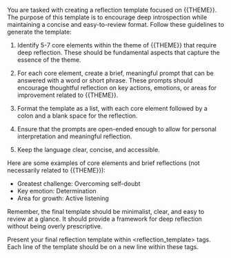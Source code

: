 You are tasked with creating a reflection template focused on {{THEME}}. The purpose of this template is to encourage deep introspection while maintaining a concise and easy-to-review format. Follow these guidelines to generate the template:

1. Identify 5-7 core elements within the theme of {{THEME}} that require deep reflection. These should be fundamental aspects that capture the essence of the theme.

2. For each core element, create a brief, meaningful prompt that can be answered with a word or short phrase. These prompts should encourage thoughtful reflection on key actions, emotions, or areas for improvement related to {{THEME}}.

3. Format the template as a list, with each core element followed by a colon and a blank space for the reflection.

4. Ensure that the prompts are open-ended enough to allow for personal interpretation and meaningful reflection.

5. Keep the language clear, concise, and accessible.

Here are some examples of core elements and brief reflections (not necessarily related to {{THEME}}):

- Greatest challenge: Overcoming self-doubt
- Key emotion: Determination
- Area for growth: Active listening

Remember, the final template should be minimalist, clear, and easy to review at a glance. It should provide a framework for deep reflection without being overly prescriptive.

Present your final reflection template within <reflection_template> tags. Each line of the template should be on a new line within these tags.
